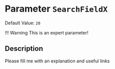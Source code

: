 # Parameter `SearchFieldX`
Default Value: `20`

!!! Warning
    This is an expert parameter!



## Description
Please fill me with an explanation and useful links

